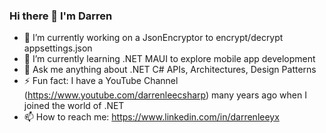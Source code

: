 ### Hi there 👋 I'm Darren
- 🔭 I’m currently working on a JsonEncryptor to encrypt/decrypt appsettings.json
- 🌱 I’m currently learning .NET MAUI to explore mobile app development
- 💬 Ask me anything about .NET C# APIs, Architectures, Design Patterns 
- ⚡ Fun fact: I have a YouTube Channel (https://www.youtube.com/darrenleecsharp) many years ago when I joined the world of .NET
- 📫 How to reach me: https://www.linkedin.com/in/darrenleeyx
